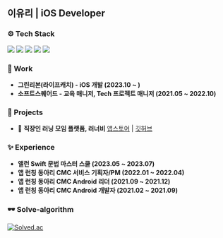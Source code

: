 ## 이유리 | iOS Developer

### ⚙️ Tech Stack
<p>   
<img src="https://img.shields.io/badge/iOS(UIKit)-181717?style=flat-square&logo=Apple&logoColor=Black"/> <img src="https://img.shields.io/badge/Swift-F05138?style=flat-square&logo=Swift&logoColor=white"/> <img src="https://img.shields.io/badge/RxSwift-b7178c?style=flat-square&logo=ReactiveX&logoColor=white"/> <img src="https://img.shields.io/badge/SwiftUI-2379F4?style=flat-square&logo=Swift&logoColor=white"/> <img src="https://img.shields.io/badge/Android-3DDC84?style=flat-square&logo=Android&logoColor=white"/></a>
    </p>

### 🏢 Work
- **그린리본(라이프캐치) - iOS 개발 (2023.10 ~ )**
- **소프트스퀘어드 -  교육 매니저, Tech 프로젝트 매니저 (2021.05 ~ 2022.10)**
      
### 📱 Projects

- 🐝 **직장인 러닝 모임 플랫폼, 러너비**
[앱스토어](https://apps.apple.com/kr/app/%EB%9F%AC%EB%84%88%EB%B9%84/id1612604358) | [깃허브](https://github.com/runner-be/RunnerBe-iOS) <br/>

### ✨ Experience

- **앨런 Swift 문법 마스터 스쿨 (2023.05 ~ 2023.07)**
- **앱 런칭 동아리 CMC 서비스 기획자/PM (2022.01 ~ 2022.04)**
- **앱 런칭 동아리 CMC Android 리더 (2021.09 ~ 2021.12)**
- **앱 런칭 동아리 CMC Android 개발자 (2021.02 ~ 2021.09)**

### 🕶️ Solve-algorithm

[![Solved.ac](http://mazassumnida.wtf/api/v2/generate_badge?boj=lyr8403)](https://solved.ac/profile/lyr8403)
